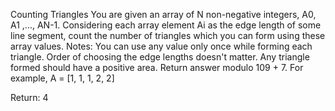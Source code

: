 Counting Triangles
You are given an array of N non-negative integers, A0, A1 ,..., AN-1. Considering each array element Ai as the edge length of some line segment, count the number of triangles which you can form using these array values. Notes:
You can use any value only once while forming each triangle. Order of choosing the edge lengths doesn't matter. Any triangle formed should have a positive area.
Return answer modulo 109 + 7.
For example,
A = [1, 1, 1, 2, 2]

Return: 4
